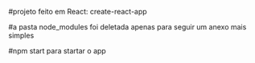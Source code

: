 #projeto feito em React: create-react-app

#a pasta node_modules foi deletada apenas para seguir um anexo mais simples

#npm start para startar o app